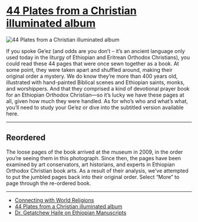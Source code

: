 # [44 Plates from a Christian illuminated album](http://artsmia.github.io/griot/#/o/108767)
![44 Plates from a Christian illuminated album](http://api.artsmia.org/images/108767/medium.jpg)

<p>If you spoke Ge’ez (and odds are you don’t – it’s an ancient language only used today in the liturgy of Ethiopian and Eritrean Orthodox Christians), you could read these 44 pages that were once sewn together as a book. At some point, they were taken apart and shuffled around, making their original order a mystery. We do know they’re more than 400 years old, illustrated with hand-painted Biblical scenes and Ethiopian saints, monks, and worshippers. And that they comprised a kind of devotional prayer book for an Ethiopian Orthodox Christian—so it’s lucky we have these pages at all, given how much they were handled. As for who’s who and what’s what, you’ll need to study your Ge’ez or dive into the subtitled version available here.</p>

---

## Reordered
<p>The loose pages of the book arrived at the museum in 2009, in the order you’re seeing them in this photograph. Since then, the pages have been examined by art conservators, art historians, and experts in Ethiopian Orthodox Christian book arts. As a result of their analysis, we’ve attempted to put the jumbled pages back into their original order. Select “More” to page through the re-ordered book.</p>

---

* [Connecting with World Religions](../stories/connecting-with-world-religions.md)
* [44 Plates from a Christian illuminated album](../stories/44-plates-from-a-christian-illuminated-album.md)
* [Dr. Getatchew Haile on Ethiopian Manuscripts](../stories/dr-getatchew-haile-on-ethiopian-manuscripts.md)
